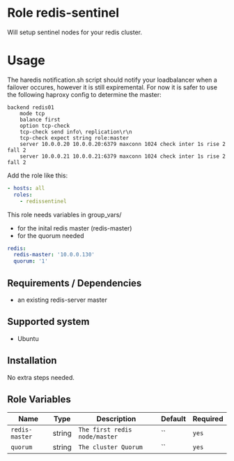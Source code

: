 # Role redis-sentinel
Will setup sentinel nodes for your redis cluster.

# Usage
The haredis notification.sh script should notify your loadbalancer 
when a failover occures, however it is still expiremental. 
For now it is safer to use the following haproxy config to determine the master:

```
backend redis01
    mode tcp
    balance first
    option tcp-check
    tcp-check send info\ replication\r\n
    tcp-check expect string role:master
    server 10.0.0.20 10.0.0.20:6379 maxconn 1024 check inter 1s rise 2 fall 2
    server 10.0.0.21 10.0.0.21:6379 maxconn 1024 check inter 1s rise 2 fall 2
```


Add the role like this:

```yaml
- hosts: all
  roles: 
    - redissentinel
```

This role needs variables in group_vars/
- for the inital redis master (redis-master)
- for the quorum needed

```yaml
redis:
  redis-master: '10.0.0.130'
  quorum: '1'
```

## Requirements / Dependencies

* an existing redis-server master

## Supported system

* Ubuntu

## Installation

No extra steps needed.

## Role Variables

|Name|Type|Description|Default|Required|
|----|----|-----------|-------|-------|
`redis-master`|string|`The first redis node/master`|``|`yes`|
`quorum`|string|`The cluster Quorum`|``|`yes`|

